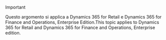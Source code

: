 > [!IMPORTANT]
> <span data-ttu-id="8477c-101">Questo argomento si applica a Dynamics 365 for Retail e Dynamics 365 for Finance and Operations, Enterprise Edition.</span><span class="sxs-lookup"><span data-stu-id="8477c-101">This topic applies to Dynamics 365 for Retail and Dynamics 365 for Finance and Operations, Enterprise edition.</span></span>
